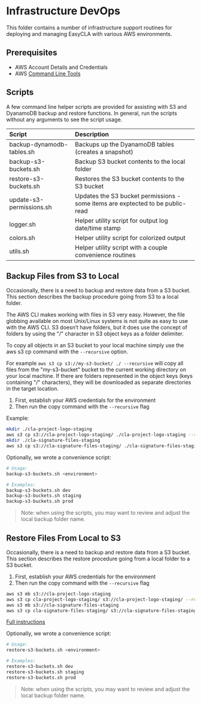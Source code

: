 # Infrastructure DevOps

This folder contains a number of infrastructure support routines for
deploying and managing EasyCLA with various AWS environments.

## Prerequisites

- AWS Account Details and Credentials
- AWS [Command Line Tools](https://aws.amazon.com/cli/)

## Scripts

A few command line helper scripts are provided for assisting with S3 and
DyanamoDB backup and restore functions. In general, run the scripts without any
arguments to see the script usage.

| Script                    | Description |
|:--------------------------|:------------|
| backup-dynamodb-tables.sh | Backups up the DyanamoDB tables (creates a snapshot) |
| backup-s3-buckets.sh      | Backup S3 bucket contents to the local folder |
| restore-s3-buckets.sh     | Restores the S3 bucket contents to the S3 bucket |
| update-s3-permissions.sh  | Updates the S3 bucket permissions - some items are exptected to be public-read |
| logger.sh                 | Helper utility script for output log date/time stamp |
| colors.sh                 | Helper utility script for colorized output |
| utils.sh                  | Helper utility script with a couple convenience routines |

## Backup Files from S3 to Local

Occasionally, there is a need to backup and restore data from a S3 bucket.
This section describes the backup procedure going from S3 to a local folder.

The AWS CLI makes working with files in S3 very easy. However, the file
globbing available on most Unix/Linux systems is not quite as easy to use
with the AWS CLI. S3 doesn’t have folders, but it does use the concept of
folders by using the "/" character in S3 object keys as a folder delimiter.

To copy all objects in an S3 bucket to your local machine simply use the aws
s3 cp command with the `--recursive` option.

For example `aws s3 cp s3://my-s3-bucket/ ./ --recursive` will copy all
files from the "my-s3-bucket" bucket to the current working directory on
your local machine. If there are folders represented in the object keys (keys
containing "/" characters), they will be downloaded as separate directories
in the target location.

1. First, establish your AWS credentials for the environment
2. Then run the copy command with the `--recursive` flag

Example:

```bash
mkdir ./cla-project-logo-staging
aws s3 cp s3://cla-project-logo-staging/ ./cla-project-logo-staging --recursive
mkdir ./cla-signature-files-staging
aws s3 cp s3://cla-signature-files-staging/ ./cla-signature-files-staging --recursive
```

Optionally, we wrote a convenience script:

```bash
# Usage:
backup-s3-buckets.sh <environment>

# Examples:
backup-s3-buckets.sh dev
backup-s3-buckets.sh staging
backup-s3-buckets.sh prod
```

> Note: when using the scripts, you may want to review and adjust the local
> backup folder name.

## Restore Files From Local to S3

Occasionally, there is a need to backup and restore data from a S3 bucket.
This section describes the restore procedure going from a local folder to a
S3 bucket.

1. First, establish your AWS credentials for the environment
1. Then run the copy command with the `--recursive` flag

```bash
aws s3 mb s3://cla-project-logo-staging
aws s3 cp cla-project-logo-staging/ s3://cla-project-logo-staging/ --recursive
aws s3 mb s3://cla-signature-files-staging
aws s3 cp cla-signature-files-staging/ s3://cla-signature-files-staging/ --recursive
```

[Full instructions](https://aws.amazon.com/getting-started/tutorials/backup-to-s3-cli/)

Optionally, we wrote a convenience script:

```bash
# Usage:
restore-s3-buckets.sh <environment>

# Examples:
restore-s3-buckets.sh dev
restore-s3-buckets.sh staging
restore-s3-buckets.sh prod
```

> Note: when using the scripts, you may want to review and adjust the local
> backup folder name.

